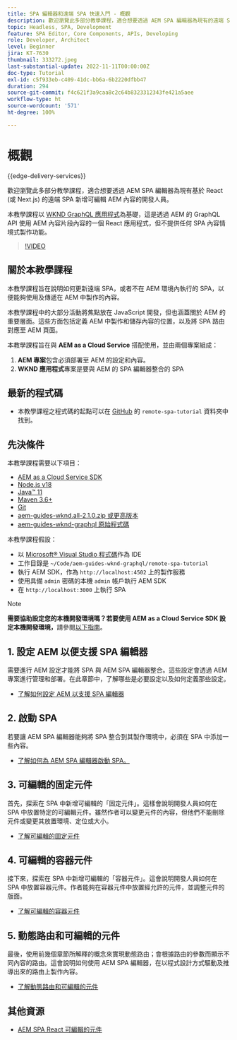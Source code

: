 ```yaml
---
title: SPA 編輯器和遠端 SPA 快速入門 - 概觀
description: 歡迎瀏覽此多部分教學課程，適合想要透過 AEM SPA 編輯器為現有的遠端 SPA 新增可編輯 AEM 內容的開發人員。
topic: Headless, SPA, Development
feature: SPA Editor, Core Components, APIs, Developing
role: Developer, Architect
level: Beginner
jira: KT-7630
thumbnail: 333272.jpeg
last-substantial-update: 2022-11-11T00:00:00Z
doc-type: Tutorial
exl-id: c5f933eb-c409-41dc-bb6a-6b2220dfbb47
duration: 294
source-git-commit: f4c621f3a9caa8c2c64b8323312343fe421a5aee
workflow-type: ht
source-wordcount: '571'
ht-degree: 100%

---
```


# 概觀

{{edge-delivery-services}}

歡迎瀏覽此多部分教學課程，適合想要透過 AEM SPA 編輯器為現有基於 React (或 Next.js) 的遠端 SPA 新增可編輯 AEM 內容的開發人員。

本教學課程以 [WKND GraphQL 應用程式](https://experienceleague.adobe.com/docs/experience-manager-learn/getting-started-with-aem-headless/graphql/overview.html?lang=zh-Hant)為基礎，這是透過 AEM 的 GraphQL API 使用 AEM 內容片段內容的一個 React 應用程式，但不提供任何 SPA 內容情境式製作功能。

>[!VIDEO](https://video.tv.adobe.com/v/3444858?quality=12&learn=on&captions=chi_hant)

## 關於本教學課程

本教學課程旨在說明如何更新遠端 SPA，或者不在 AEM 環境內執行的 SPA，以便能夠使用及傳遞在 AEM 中製作的內容。

本教學課程中的大部分活動將焦點放在 JavaScript 開發，但也涵蓋關於 AEM 的重要層面。這些方面包括定義 AEM 中製作和儲存內容的位置，以及將 SPA 路由對應至 AEM 頁面。

本教學課程旨在與 **AEM as a Cloud Service** 搭配使用，並由兩個專案組成：

1. __AEM 專案__&#x200B;包含必須部署至 AEM 的設定和內容。
1. __WKND 應用程式__&#x200B;專案是要與 AEM 的 SPA 編輯器整合的 SPA

## 最新的程式碼

+ 本教學課程之程式碼的起點可以在 [GitHub](https://github.com/adobe/aem-guides-wknd-graphql/tree/main/remote-spa-tutorial) 的 `remote-spa-tutorial` 資料夾中找到。

## 先決條件

本教學課程需要以下項目：

+ [AEM as a Cloud Service SDK](https://experienceleague.adobe.com/docs/experience-manager-learn/cloud-service/local-development-environment-set-up/aem-runtime.html?lang=zh-Hant)
+ [Node.js v18](https://nodejs.org/en/)
+ [Java™ 11](https://downloads.experiencecloud.adobe.com/content/software-distribution/en/general.html)
+ [Maven 3.6+](https://maven.apache.org/)
+ [Git](https://git-scm.com/downloads)
+ [aem-guides-wknd.all-2.1.0.zip 或更高版本](https://github.com/adobe/aem-guides-wknd/releases)
+ [aem-guides-wknd-graphql 原始程式碼](https://github.com/adobe/aem-guides-wknd-graphql/tree/main)

本教學課程假設：

+ 以 [Microsoft® Visual Studio 程式碼](https://visualstudio.microsoft.com/)作為 IDE
+ 工作目錄是 `~/Code/aem-guides-wknd-graphql/remote-spa-tutorial`
+ 執行 AEM SDK，作為 `http://localhost:4502` 上的製作服務
+ 使用具備 `admin` 密碼的本機 `admin` 帳戶執行 AEM SDK
+ 在 `http://localhost:3000` 上執行 SPA

>[!NOTE]
>
> **需要協助設定您的本機開發環境嗎？若要使用 AEM as a Cloud Service SDK 設定本機開發環境，**&#x200B;請參閱[以下指南](https://experienceleague.adobe.com/docs/experience-manager-learn/cloud-service/local-development-environment-set-up/overview.html?lang=zh-Hant)。

## &#x200B;1. 設定 AEM 以便支援 SPA 編輯器

需要進行 AEM 設定才能將 SPA 與 AEM SPA 編輯器整合。這些設定會透過 AEM 專案進行管理和部署。在此章節中，了解哪些是必要設定以及如何定義那些設定。

+ [了解如何設定 AEM 以支援 SPA 編輯器](./aem-configure.md)

## &#x200B;2. 啟動 SPA

若要讓 AEM SPA 編輯器能夠將 SPA 整合到其製作環境中，必須在 SPA 中添加一些內容。

+ [了解如何為 AEM SPA 編輯器啟動 SPA。](./spa-bootstrap.md)

## &#x200B;3. 可編輯的固定元件

首先，探索在 SPA 中新增可編輯的「固定元件」。這樣會說明開發人員如何在 SPA 中放置特定的可編輯元件。雖然作者可以變更元件的內容，但他們不能刪除元件或變更其放置環境、定位或大小。

+ [了解可編輯的固定元件](./spa-fixed-component.md)

## &#x200B;4. 可編輯的容器元件

接下來，探索在 SPA 中新增可編輯的「容器元件」。這會說明開發人員如何在 SPA 中放置容器元件。作者能夠在容器元件中放置經允許的元件，並調整元件的版面。

+ [了解可編輯的容器元件](./spa-container-component.md)

## &#x200B;5. 動態路由和可編輯的元件

最後，使用前幾個章節所解釋的概念來實現動態路由；會根據路由的參數而顯示不同內容的路由。這會說明如何使用 AEM SPA 編輯器，在以程式設計方式驅動及推導出來的路由上製作內容。

+ [了解動態路由和可編輯的元件](./spa-dynamic-routes.md)

## 其他資源

+ [AEM SPA React 可編輯的元件](https://www.npmjs.com/package/@adobe/aem-react-editable-components)
